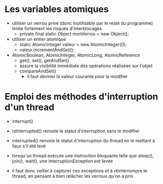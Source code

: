 # Les variables atomiques

- utiliser un verrou privé (donc inutilisable par le reste du programme) limite fortement les risques d'interblocages
	- private final static Object monVerrou = new Object();
- utiliser un entier atomique
	- static AtomicInteger valeur = new AtomicInteger(0);
	- valeur.incrementAndGet();
- AtomicBoolean, AtomicInteger, AtomicLong, AtomicReference
	- get(), set(), getAndSet()
	- assure la visibilité immédiate des opérations réalisées sur l'objet
	- compareAndSet()
		- il faut deviner la valeur courante pour la modifier

# Emploi des méthodes d'interruption d'un thread

- interrupt()
- isInterrupted() renvoie le statut d'interruption sans le modifier
- interrupted() renvoie le statut d'interruption du thread en le mettant à faux s'il été levé
- lorsqu'un thread exécute une instruction bloquante telle que sleep(), join(), wait(), une InterruptionException est levée

- il faut donc veiller à capturer ces exceptions et à réinterrompre le thread, en pensant à bien relâcher les verrous qu'on a pris
